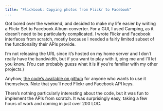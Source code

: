 ```yaml
---
title: "Flickbook: Copying photos from Flickr to Facebook"
...
```


Got bored over the weekend, and decided to make my life easier by writing a Flickr Set to Facebook Album converter. For a GUI, I used Camping, as it doesn’t need to be particularly complicated. I wrote Flickr and Facebook interfaces from scratch, mostly because I needed a fairly limited subset of the functionality their APIs provide.

I’m not releasing the URL since it’s hosted on my home server and I don’t really have the bandwidth, but if you want to play with it, ping me and I’ll let you know. (You can probably guess what it is if you’re familiar with my other projects.)

Anyhow, [the code’s available on github](http://github.com/kejadlen/flickbook/) for anyone who wants to use it themselves. Note that you’ll need Flickr and Facebook API keys.

There’s nothing particularly interesting about the code, but it was fun to implement the APIs from scratch. It was surprisingly easy, taking a few hours of work and coming in just over 200 LOC.
